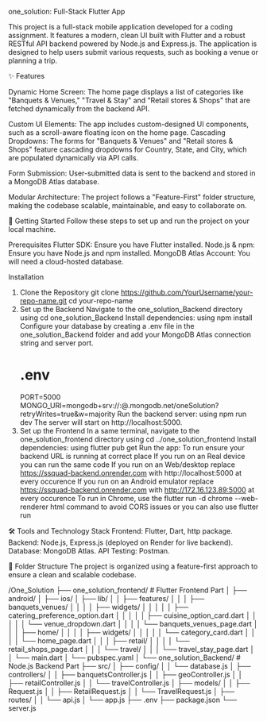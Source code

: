 one_solution: Full-Stack Flutter App

This project is a full-stack mobile application developed for a coding assignment. It features a modern, clean UI built with Flutter and a robust RESTful API backend powered by Node.js and Express.js. The application is designed to help users submit various requests, such as booking a venue or planning a trip.

✨ Features

Dynamic Home Screen: The home page displays a list of categories like "Banquets & Venues," "Travel & Stay" and "Retail stores & Shops" that are fetched dynamically from the backend API.

Custom UI Elements: The app includes custom-designed UI components, such as a scroll-aware floating icon on the home page.
Cascading Dropdowns: The forms for "Banquets & Venues" and "Retail stores & Shops" feature cascading dropdowns for Country, State, and City, which are populated dynamically via API calls.

Form Submission: User-submitted data is sent to the backend and stored in a MongoDB Atlas database.

Modular Architecture: The project follows a "Feature-First" folder structure, making the codebase scalable, maintainable, and easy to collaborate on.

🚀 Getting Started
Follow these steps to set up and run the project on your local machine.

 Prerequisites
 Flutter SDK: Ensure you have Flutter installed.
 Node.js & npm: Ensure you have Node.js and npm installed.
 MongoDB Atlas Account: You will need a cloud-hosted database.

 Installation
 1. Clone the Repository
     git clone https://github.com/YourUsername/your-repo-name.git
     cd your-repo-name
 2. Set up the Backend
     Navigate to the one_solution_Backend directory using cd one_solution_Backend
     Install dependencies: using npm install
     Configure your database by creating a .env file in the one_solution_Backend folder and add your MongoDB Atlas connection string and server port.
     # .env
     PORT=5000
     MONGO_URI=mongodb+srv://<username>:<password>@<cluster-name>.mongodb.net/oneSolution?retryWrites=true&w=majority
     Run the backend server: using npm run dev
   The server will start on http://localhost:5000.
 3. Set up the Frontend
    In a same  terminal, navigate to the one_solution_frontend directory using cd ../one_solution_frontend
    Install dependencies: using flutter pub get
    Run the app:
     To run ensure your backend URL is running at correct place
       If you  run on an Real device you can run the same code
       If you  run on an Web/desktop replace https://ssquad-backend.onrender.com with http://localhost:5000 at every occurence
       If you  run on an Android emulator replace https://ssquad-backend.onrender.com with http://172.16.123.89:5000 at every occurence
     To run in Chrome, use the flutter run -d chrome --web-renderer html command to avoid CORS issues or you can also use flutter run

🛠️ Tools and Technology Stack
    Frontend: Flutter, Dart, http package.
    Backend: Node.js, Express.js (deployed on Render for live backend).
    Database: MongoDB Atlas.
    API Testing: Postman.

📂 Folder Structure
The project is organized using a feature-first approach to ensure a clean and scalable codebase.

/One_Solution
├── one_solution_frontend/                  # Flutter Frontend Part
│   ├── android/
│   ├── ios/
│   ├── lib/
│   │   ├── features/
│   │   │   ├── banquets_venues/
│   │   │   │   ├── widgets/
│   │   │   │   │   ├── catering_preference_option.dart
│   │   │   │   │   ├── cuisine_option_card.dart
│   │   │   │   │   └── venue_dropdown.dart
│   │   │   │   └── banquets_venues_page.dart
│   │   │   ├── home/
│   │   │   │   ├── widgets/
│   │   │   │   │   └── category_card.dart
│   │   │   │   └── home_page.dart
│   │   │   ├── retail/
│   │   │   │   └── retail_shops_page.dart
│   │   │   └── travel/
│   │   │       └── travel_stay_page.dart
│   │   └── main.dart
│   └── pubspec.yaml
│
└── one_solution_Backend/          # Node.js Backend Part
    ├── src/
    │   ├── config/
    │   │   └── database.js
    │   ├── controllers/
    │   │   ├── banquetsController.js
    │   │   ├── geoController.js
    │   │   ├── retailController.js
    │   │   └── travelController.js
    │   ├── models/
    │   │   ├── Request.js
    │   │   ├── RetailRequest.js
    │   │   └── TravelRequest.js
    │   ├── routes/
    │   │   └── api.js
    │   └── app.js
    ├── .env
    ├── package.json
    └── server.js
